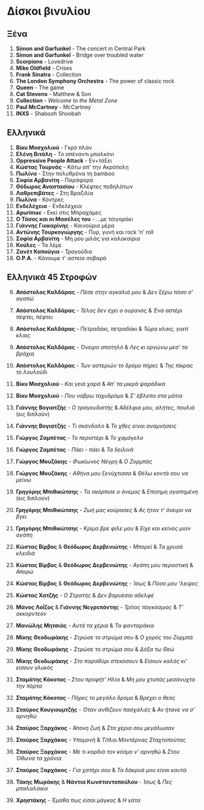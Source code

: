 Δίσκοι βινυλίου
===============

Ξένα
----

1.  **Simon and Garfunkel** - The concert in Central Park
2.  **Simon and Garfunkel** - Bridge over troubled water
3.  **Scorpions** - Lovedrive
4.  **Mike Oldfield** - Crises
5.  **Frank Sinatra** - Collection
6.  **The London Symphony Orchestra** - The power of classic rock
7.  **Queen** - The game
8.  **Cat Stevens** - Matthew & Son
9.  **Collection** - *Welcome to the Metal Zone*
10. **Paul McCartney** - McCartney
11. **INXS** - Shabooh Shoobah

Ελληνικά
--------

1.  **Βίκυ Μοσχολιού** - Γκρό πλάν
2.  **Ελένη Βιτάλη** - Το απέναντι μπαλκόνι
3.  **Oppressive People Attack** - Εν+τάξει
4.  **Κώστας Τουρνάς** - Κάτω απ' την Ακρόπολη
5.  **Πωλίνα** - Στην πολυθρόνα τη bamboo
6.  **Σοφία Αρβανίτη** - Παράφορα
7.  **Θόδωρος Αναστασίου** - Κλέφτες ποδηλάτων
8.  **Λαθρεπιβάτες** - Στη Βραζιλία
9.  **Πωλίνα** - Κόντρες
10. **Ενδελέχεια** - Ενδελέχεια
11. **Apurimac** - Εκεί στις Μπραχάμες
12. **Ο Τάσος και οι Μασέλες του** - ...με τσιγαράκι
13. **Γιάννης Γιοκαρίνης** - Καινούρια μέρα
14. **Αντώνης Τουρκογιώργης** - Πυρ, γυνή και rock 'n' roll
15. **Σοφία Αρβανίτη** - Μη μου μιλάς για καλοκαίρια
16. **Κούλες** - Τα λέμε
17. **Ζανέτ Καπούγια** - Τραγούδια
18. **O.P.A.** - Κάνουμε τ' αστεία σοβαρά

Ελληνικά 45 Στροφών
-------------------

6.  **Απόστολος Καλδάρας** - *Πέσε στην αγκαλιά μου* & *Δεν ξέρω πόσο σ' αγαπώ*
10. **Απόστολος Καλδάρας** - *Τέλος δεν έχει ο ουρανός* & *Ένα αστέρι πέφτει, πέφτει*
11. **Απόστολος Καλδάρας** - *Πετραδάκι, πετραδάκι* & *Τώρα κλαις, γιατί κλαις*
11. **Απόστολος Καλδάρας** - *Όνειρο απατηλό* & *Λες κι οργώνω μεσ' τα βράχια*
11. **Απόστολος Καλδάρας** - *Των αστεριών το δρόμο πήρες* & *Της πίκρας το λουλούδι*

5.  **Βίκυ Μοσχολιού** - *Και γειά χαρά* & *Απ' τα μικρά ψαράδικα*
1.  **Βίκυ Μοσχολιού** - *Που ναβρω ταχυδρόμο* & *Σ' έβλεπα στα μάτια*

16. **Γιάννης Βογιατζής** - *Ο τραγουδιστής* & *Αδέλφια μου, αλήτες, πουλιά* (εις διπλούν)
16. **Γιάννης Βογιατζής** - *Τι σκάνδαλο* & *Το χθες είναι αναμνήσεις*

9.  **Γιώργος Ζαμπέτας** - *Το περιστέρι* & *Το χαμόγελο*
9.  **Γιώργος Ζαμπέτας** - *Πάει - πάει* & *Τα δειλινά*
15. **Γιώργος Μουζάκης** - *Φωκίωνος Νέγρη* & *Ο Ζορμπάς*
1.  **Γιώργος Μουζάκης** - *Αθήνα μου ξενύχτισσα* & *Θέλω κοντά σου να μείνω*

4.  **Γρηγόρης Μπιθικώτσης** - *Τα σκόρπισε ο άνεμος* & *Επίσημη αγαπημένη* (εις διπλούν)
8.  **Γρηγόρης Μπιθικώτσης** - *Ζωή μας κούρασες* & *Ας ήταν τ' όνειρο να βγει*
8.  **Γρηγόρης Μπιθικώτσης** - *Κρίμα βρε φίλε μου* & *Είχε και κείνος μιαν αγάπη*

1.  **Κώστας Βίρβος** & **Θεόδωρος Δερβενιώτης** - *Μπορεί* & *Τα χρυσά κλειδιά*
2.  **Κώστας Βίρβος** & **Θεόδωρος Δερβενιώτης** - *Αγάπη μου περαστική* & *Απορώ*
3.  **Κώστας Βίρβος** & **Θεόδωρος Δερβενιώτης** - *Ίσως* & *Πόσο μου 'λειψες*
1.  **Κώστας Χατζής** - *Ο Στρατής* & *Δεν βαρυέσαι αδελφέ*

1.  **Μάνος Λοΐζος** & **Γιάννης Νεγρεπόντης** - *Τρίτος παγκόσμιος* & *Τ' ακκορντεόν*
14. **Μανώλης Μητσιάς** - *Αυτά τα χέρια* & *Τα φανταράκια*
1.  **Μίκης Θεοδωράκης** - *Στρώσε το στρώμα σου* & *Ο χορός του Ζορμπά*
1.  **Μίκης Θεοδωράκης** - *Στρώσε το στρώμα σου* & *Δόξα τω Θεώ*
1.  **Μίκης Θεοδωράκης** - *Στο παραθύρι στεκόσουν* & *Είσουν καλός κι' είσουν γλυκός*

1.  **Σταμάτης Κόκοτας** - *Στου προφήτ' Ηλία* & *Μη μου χτυπάς μεσάνυχτα την πόρτα*
1.  **Σταμάτης Κόκοτας** - *Πήρες το μεγάλο δρόμο* & *Βρέχει ο θεός*
13. **Σταύρος Κουγιουμτζής** - *Όταν ανθίζουν πασχαλιές* & *Αν ήτανε να σ' αρνηθώ*

4.  **Σταύρος Ξαρχάκος** - *Άπονη ζωή* & *Στα χέρια σου μεγάλωσαν*
7.  **Σταύρος Ξαρχάκος** - *Υπομονή* & *Τίτλοι Μοντέρνας Σταχτοπούτας*
1.  **Σταύρος Ξαρχάκος** - *Με τι καρδιά τον κόσμο ν' αρνηθώ* & *Στου Όθωνα τα χρόνια*
1.  **Σταύρος Ξαρχάκος** - *Για χατήρι σου* & *Τα δάκρυά μου είναι καυτά*

1.  **Τάκης Μωράκης** & **Νάντια Κωνσταντοπούλου** - *Ίσως* & *Πες μπαλαλάικα*

12. **Χρηστάκης** - *Έμαθα πως είσαι μάγκας* & *Η γάτα*




